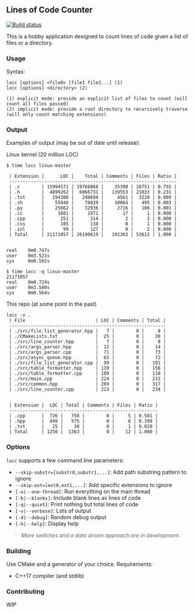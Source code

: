 ## Lines of Code Counter

[![Build status](https://ci.appveyor.com/api/projects/status/056xjwjht5fwxf4n?svg=true)](https://ci.appveyor.com/project/karnkaul/locc)

This is a hobby application designed to count lines of code given a list of files or a directory.

### Usage

Syntax:

```
locc [options] <file0> [file1 file2...] (1)
locc [options] <directory> (2)

(1) explicit mode: provide an explicit list of files to count (will count all files passed)
(2) implicit mode: provide a root directory to recursively traverse (will only count matching extensions)
```

### Output

Examples of output (may be out of date until release):

Linux kernel (20 million LOC)

```
$ time locc linux-master

 | Extension |      LOC |    Total | Comments | Files | Ratio |
 --------------------------------------------------------------
 | .c        | 15994571 | 19768868 |    35390 | 28751 | 0.755 |
 | .h        |  4899262 |  6066731 |   139553 | 21033 | 0.231 |
 | .txt      |   194380 |   240694 |     4561 |  3220 | 0.009 |
 | .sh       |    55046 |    78839 |    10064 |   495 | 0.003 |
 | .py       |    25662 |    32936 |     2716 |   106 | 0.001 |
 | .cc       |     1681 |     1972 |       17 |     1 | 0.000 |
 | .cpp      |      251 |      314 |        2 |     3 | 0.000 |
 | .css      |      105 |      138 |        0 |     1 | 0.000 |
 | .inl      |       99 |      127 |        0 |     2 | 0.000 |
 | Total     | 21171057 | 26190619 |   192303 | 53612 | 1.000 |


real    0m0.747s
user    0m3.521s
sys     0m0.592s

$ time locc -q linux-master
21171057
real    0m0.724s
user    0m3.580s
sys     0m0.564s
```

This repo (at some point in the past)

```
locc -v .
 | File                          | LOC | Comments | Total |
 ----------------------------------------------------------
 | ./src/file_list_generator.hpp |   7 |        0 |     8 |
 | ./CMakeLists.txt              |  25 |        0 |    30 |
 | ./src/line_counter.hpp        |   7 |        0 |     8 |
 | ./src/args_parser.hpp         |  12 |        0 |    14 |
 | ./src/args_parser.cpp         |  71 |        0 |    73 |
 | ./src/async_queue.hpp         |  65 |        0 |    72 |
 | ./src/file_list_generator.cpp |  99 |        0 |   101 |
 | ./src/table_formatter.hpp     | 139 |        0 |   156 |
 | ./src/table_formatter.cpp     | 109 |        0 |   118 |
 | ./src/main.cpp                | 224 |        0 |   232 |
 | ./src/common.hpp              | 269 |        0 |   317 |
 | ./src/line_counter.cpp        | 223 |        0 |   234 |


 | Extension |  LOC | Total | Comments | Files | Ratio |
 -------------------------------------------------------
 | .cpp      |  726 |   758 |        0 |     5 | 0.581 |
 | .hpp      |  499 |   575 |        0 |     6 | 0.399 |
 | .txt      |   25 |    30 |        0 |     1 | 0.020 |
 | Total     | 1250 |  1363 |        0 |    12 | 1.000 |
```

### Options

`locc` supports a few command line parameters:

- `--skip-substr=[substr0,substr1,...]`: Add path substring pattern to ignore
- `--skip-ext=[ext0,ext1,...]`: Add specific extensions to ignore
- `[-o|--one-thread]`: Run everything on the main thread
- `[-b|--blanks]`: Include blank lines as lines of code
- `[-q|--quiet]`: Print nothing but total lines of code
- `[-v|--verbose]`: Lots of output
- `[-d|--debug]`: Random debug output
- `[-h|--help]`: Display help

> _More switches and a data driven approach are in development._

### Building

Use CMake and a generator of your choice.
Requirements:

- C++17 compiler (and stdlib)

### Contributing

WIP
